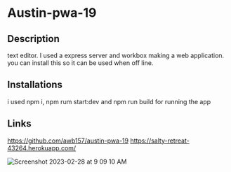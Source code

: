 # Austin-pwa-19

## Description
text editor.  I used a express server and workbox making a web application. you can install this so it can be used when off line.

## Installations

i used npm i, npm rum start:dev and npm run build for running the app

## Links

https://github.com/awb157/austin-pwa-19
https://salty-retreat-43264.herokuapp.com/

![Screenshot 2023-02-28 at 9 09 10 AM](https://user-images.githubusercontent.com/112525033/221911382-81b462e3-47bf-4194-ab39-3257b63d9dda.png)
